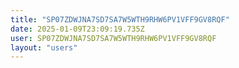 ```yaml
---
title: "SP07ZDWJNA7SD7SA7W5WTH9RHW6PV1VFF9GV8RQF"
date: 2025-01-09T23:09:19.735Z
user: SP07ZDWJNA7SD7SA7W5WTH9RHW6PV1VFF9GV8RQF
layout: "users"
---
```

    